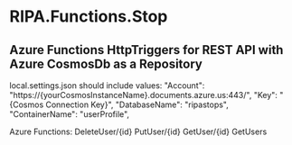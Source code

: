 ﻿# RIPA.Functions.Stop

## Azure Functions HttpTriggers for REST API with Azure CosmosDb as a Repository

local.settings.json should include values:
   "Account": "https://{yourCosmosInstanceName}.documents.azure.us:443/",
   "Key": "{Cosmos Connection Key}",
   "DatabaseName": "ripastops",
   "ContainerName": "userProfile",
   


Azure Functions: 
	DeleteUser/{id}
	PutUser/{id}
	GetUser/{id} 
	GetUsers